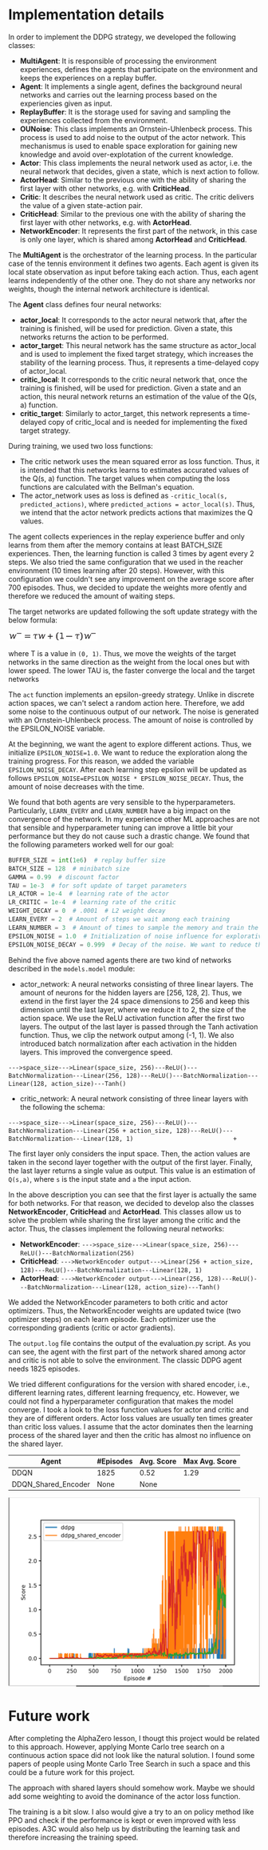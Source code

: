 # Implementation details
In order to implement the DDPG strategy, we developed the following classes:
* **MultiAgent**: It is responsible of processing the environment experiences, defines the agents that participate on
 the environment and keeps the experiences on a replay buffer.
* **Agent**: It implements a single agent, defines the background neural networks and carries out the learning process
based on the experiencies given as input.
* **ReplayBuffer**: It is the storage used for saving and sampling the experiences collected from the environment.
* **OUNoise**: This class implements an Ornstein-Uhlenbeck process. This process is used to add noise to the output of 
the actor network. This mechanismus is used to enable space exploration for gaining new knowledge and avoid 
 over-explotation of the current knowledge.  
* **Actor**: This class implements the neural network used as actor, i.e. the neural network that decides, given a 
state, which is next action to follow.
* **ActorHead**: Similar to the previous one with the ability of sharing the first layer with other networks, e.g. with
**CriticHead**.
* **Critic**: It describes the neural network used as critic. The critic delivers the value of a given state-action 
pair.
* **CriticHead**: Similar to the previous one with the ability of sharing the first layer with other networks, e.g. with
**ActorHead**. 
* **NetworkEncoder**: It represents the first part of the network, in this case is only one layer, which is shared
among **ActorHead** and **CriticHead**.

  
The **MultiAgent** is the orchestrator of the learning process. In the particular case of the tennis environment it 
defines two agents. Each agent is given its local state observation as input before taking each action. Thus, each agent
learns independently of the other one. They do not share any networks nor weights, though the internal network 
architecture is identical.

The **Agent** class defines four neural networks:
* **actor_local**: It corresponds to the actor neural network that, after the training is finished, will be used for 
prediction. Given a state, this networks returns the action to be performed.
* **actor_target**: This neural network has the same structure as actor_local and is used to implement the fixed target 
strategy, which increases the stability of the learning process. Thus, it represents a time-delayed copy of actor_local. 
* **critic_local**: It corresponds to the critic neural network that, once the training is finished, will be used for
 prediction. Given a state and an action, this neural network returns an estimation of the value of the Q(s, a) function. 
* **critic_target**: Similarly to actor_target, this network represents a time-delayed copy of critic_local and is 
needed for implementing the fixed target strategy.

During training, we used two loss functions:
* The critic network uses the mean squared error as loss function. Thus, it is intended that this networks learns to 
estimates accurated values of the Q(s, a) function. The target values when computing the loss functions are calculated
with the Bellman's equation.
* The actor_network uses as loss is defined as `-critic_local(s, predicted_actions)`, where 
`predicted_actions = actor_local(s)`. Thus, we intend that the actor network predicts actions that maximizes the Q 
values. 

The agent collects experiences in the replay experience buffer and only learns from them after the memory contains at 
least BATCH_SIZE experiences. Then, the learning function is called 3 times by agent every 2 steps. We also tried the 
same configuration that we used in the reacher environment (10 times learning after 20 steps). However, with this 
configuration we couldn't see any improvement on the average score after 700 episodes. Thus, we decided to update the 
weights more ofently and therefore we reduced the amount of waiting steps. 

The target networks are updated following the soft update strategy with the below formula:

![](img_3.png)

where &Tau; is a value in `(0, 1)`. Thus, we move the weights of the target networks in the same direction as the weight 
from the local ones but with lower speed. The lower TAU is, the faster converge the local and the target networks

The `act` function implements an epsilon-greedy strategy. Unlike in discrete action spaces, we can't select a random 
action here. Therefore, we add some noise to the continuous output of our network. The noise is generated with an
Ornstein-Uhlenbeck process. The amount of noise is controlled by the EPSILON_NOISE variable.

At the beginning, we want the agent to explore different actions. Thus, we initialize `EPSILON_NOISE=1.0`. We want to 
reduce the exploration along the training progress. For this reason, we added the variable `EPSILON_NOISE_DECAY`. After 
each learning step epsilon will be updated as follows `EPSILON_NOISE=EPSILON_NOISE * EPSILON_NOISE_DECAY`. Thus, the 
amount of noise decreases with the time.

We found that both agents are very sensible to the hyperparameters. Particularly, `LEARN_EVERY` and `LEARN_NUMBER` have
a big impact on the convergence of the network. In my experience other ML approaches are not that sensible and 
hyperparameter tuning can improve a little bit your performance but they do not cause such a drastic change. We found 
that the following parameters worked well for our goal:

```python
BUFFER_SIZE = int(1e6)  # replay buffer size
BATCH_SIZE = 128  # minibatch size
GAMMA = 0.99  # discount factor
TAU = 1e-3  # for soft update of target parameters
LR_ACTOR = 1e-4  # learning rate of the actor
LR_CRITIC = 1e-4  # learning rate of the critic
WEIGHT_DECAY = 0  # .0001  # L2 weight decay
LEARN_EVERY = 2  # Amount of steps we wait among each training
LEARN_NUMBER = 3  # Amount of times to sample the memory and train the network
EPSILON_NOISE = 1.0  # Initialization of noise influence for explorative search
EPSILON_NOISE_DECAY = 0.999  # Decay of the noise. We want to reduce the exploration in advanced episodes.
```

Behind the five above named agents there are two kind of networks described in the <code>models.model</code> module:
* actor_network: A neural networks consisting of three linear layers. The amount of neurons for the hidden layers are 
[256, 128, 2]. Thus, we extend in the first layer the 24 space dimensions to 256 and keep this dimension until the last 
layer, where we reduce it to 2, the size of the action space. We use the ReLU activation function after the first two 
layers. The output of the last layer is passed through the Tanh activation function. Thus, we clip the network output 
among (-1, 1). We also introduced batch normalization after each activation in the hidden layers. This improved the 
convergence speed.
```
--->space_size--->Linear(space_size, 256)---ReLU()---BatchNormalization---Linear(256, 128)---ReLU()---BatchNormalization---Linear(128, action_size)---Tanh()     
```
* critic_network: A neural network consisting of three linear layers with the following the schema:
```
--->space_size--->Linear(space_size, 256)---ReLU()---BatchNormalization---Linear(256 + action_size, 128)---ReLU()---BatchNormalization---Linear(128, 1)                            +
```
The first layer only considers the input space. Then, the action values are taken in the second layer together with the 
output of the first layer. Finally, the last layer returns a single value as output. This value is an estimation of 
`Q(s,a)`, where `s` is the input state and `a` the input action.

In the above description you can see that the first layer is actually the same for both networks. For that reason, we 
decided to develop also the classes **NetworkEncoder**, **CriticHead** and **ActorHead**. This classes allow us to solve
the problem while sharing the first layer among the critic and the actor. Thus, the classes implement the following
neural networks:

* **NetworkEncoder**: `--->space_size--->Linear(space_size, 256)---ReLU()---BatchNormalization(256)`
* **CriticHead**: `--->NetworkEncoder output--->Linear(256 + action_size, 128)---ReLU()---BatchNormalization---Linear(128, 1)`
* **ActorHead**: `--->NetworkEncoder output--->Linear(256, 128)---ReLU()---BatchNormalization---Linear(128, action_size)---Tanh()`

We added the NetworkEncoder parameters to both critic and actor optimizers. Thus, the NetworkEncoder weights are updated
twice (two optimizer steps) on each learn episode. Each optimizer use the corresponding gradients (critic or actor 
gradients).

The `output.log` file contains the output of the evaluation.py script. As you can see, the agent with the first part
of the network shared among actor and critic is not able to solve the environment. The classic DDPG agent
needs 1825 episodes. 

We tried different configurations for the version with shared encoder, i.e., different learning rates, different 
learning frequency, etc. However, we could not find a hyperparameter configuration that makes the model converge. I took
a look to the loss function values for actor and critic and they are of different orders. Actor loss values are usually
ten times greater than critic loss values. I assume that the actor dominates then the learning process of the shared 
layer and then the critic has almost no influence on the shared layer.

Agent | #Episodes | Avg. Score | Max Avg. Score
----- | --------- | ---------- | --------------
DDQN | 1825 | 0.52 | 1.29
DDQN_Shared_Encoder | None | None | 

![](img.png)

# Future work
After completing the AlphaZero lesson, I thougt this project would be related to this approach. However, applying Monte
Carlo tree search on a continuous action space did not look like the natural solution. I found some papers of people 
using Monte Carlo Tree Search in such a space and this could be a future work for this project.

The approach with shared layers should somehow work. Maybe we should add some weighting to avoid the dominance of the
actor loss function.

The training is a bit slow. I also would give a try to an on policy method like PPO and check if the performance is kept
or even improved with less episodes. A3C would also help us by distributing the learning task and therefore increasing
the training speed.